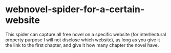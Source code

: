 # webnovel-spider-for-a-certain-website
This spider can capture all free novel on a specific website (for interllectural property purpose I will not disclose which website), as long as you give it the link to the first chapter, and give it how many chapter the novel have.

